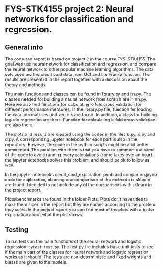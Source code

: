 # FYS-STK4155 project 2: Neural networks for classification and regression.

## General info
The code and report is based on project 2 in the course FYS-STK4155. The goal was use neural network for classification
and regression, and compare the neural network to other popular machine learning
algorithms. The data sets used are the credit card data from UCI and the Franke function.
The results are presented in the report together with a discussion about the theory and methods.

The main functions and classes can be found in library.py and nn.py. The classes needed for building
a neural network from scratch are in nn.py. Here we also find functions for calculating k-fold cross
validation for different performance measures. In the library.py file, function for loading the
data into matrices and vectors are found. In addition, a class for building logistic regression are there.
Function for calculating k-fold cross validation are also there.

The plots and results are created using the codes in the files b.py, c.py and d.py. A corresponding jupyter
notebook for each part is also in the repository. However, the code in the python scripts might be a bit
better commented. The problem with them is that you have to comment out some of the code to avoid running every calculations (some takes over an hour). the jupyter notebooks solves this problem, and should be ok to follow as well.

In the jupyter notebooks credit_card_exploration.jpynb and comparion.jpynb code for exploration, cleaning and comparison of the methods to sklearn are found. I decided to not include any of the comparisons with sklearn in the project report.

Plots/benchmarks are found in the folder Plots. Plots don't have titles to make them nicer in the report but they are named according to the problem they solve. In the project report you can find most of the plots with a better explanation about what the plot shows.

## Testing
To run tests on the main functions of the neural network and logistic regression:
`pytest test.py`.
The test.py file includes basic unit tests to see if the main part of the classes for neural network and logistic regression works as it should. The tests are non-deterministic and fixed weights and biases are given to the models.  

